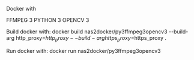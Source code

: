 Docker with

FFMPEG 3
PYTHON 3
OPENCV 3

Build docker with: docker build nas2docker/py3ffmpeg3opencv3 --build-arg http_proxy=$http_proxy --build-arg https_proxy=$https_proxy . 

Run docker with: docker run nas2docker/py3ffmpeg3opencv3



